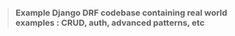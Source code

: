 > ### Example Django DRF codebase containing real world examples : CRUD, auth, advanced patterns, etc

